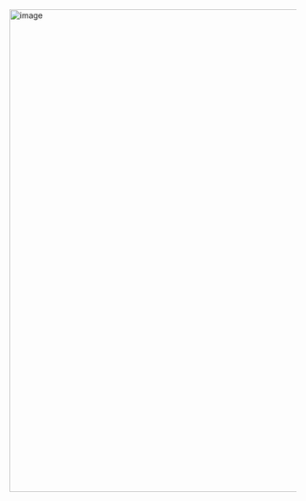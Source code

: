 <img width="849" alt="image" src="https://github.com/RevadiSundaram/ICodeThis-Projects/assets/47391816/8cffddbb-c250-487a-91dc-3ee7c55c4895">
